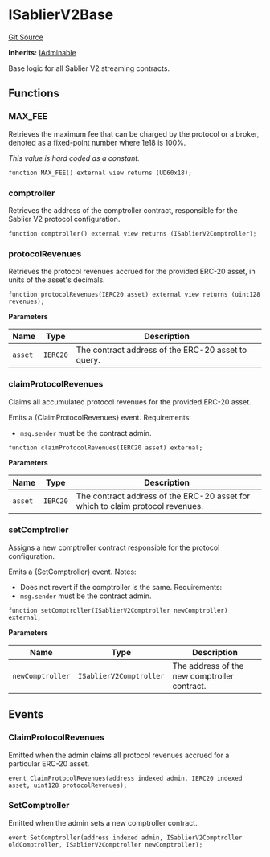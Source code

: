 # ISablierV2Base

[Git Source](https://github.com/sablier-labs/v2-core/blob/412ec3d3998a766507de96afdb26c797d2ae491d/docs/contracts/v2/reference/core/interfaces)

**Inherits:** [IAdminable](/docs/contracts/v2/reference/core/interfaces/interface.IAdminable.md)

Base logic for all Sablier V2 streaming contracts.

## Functions

### MAX_FEE

Retrieves the maximum fee that can be charged by the protocol or a broker, denoted as a fixed-point number where 1e18 is
100%.

_This value is hard coded as a constant._

```solidity
function MAX_FEE() external view returns (UD60x18);
```

### comptroller

Retrieves the address of the comptroller contract, responsible for the Sablier V2 protocol configuration.

```solidity
function comptroller() external view returns (ISablierV2Comptroller);
```

### protocolRevenues

Retrieves the protocol revenues accrued for the provided ERC-20 asset, in units of the asset's decimals.

```solidity
function protocolRevenues(IERC20 asset) external view returns (uint128 revenues);
```

**Parameters**

| Name    | Type     | Description                                        |
| ------- | -------- | -------------------------------------------------- |
| `asset` | `IERC20` | The contract address of the ERC-20 asset to query. |

### claimProtocolRevenues

Claims all accumulated protocol revenues for the provided ERC-20 asset.

Emits a {ClaimProtocolRevenues} event. Requirements:

- `msg.sender` must be the contract admin.

```solidity
function claimProtocolRevenues(IERC20 asset) external;
```

**Parameters**

| Name    | Type     | Description                                                                    |
| ------- | -------- | ------------------------------------------------------------------------------ |
| `asset` | `IERC20` | The contract address of the ERC-20 asset for which to claim protocol revenues. |

### setComptroller

Assigns a new comptroller contract responsible for the protocol configuration.

Emits a {SetComptroller} event. Notes:

- Does not revert if the comptroller is the same. Requirements:
- `msg.sender` must be the contract admin.

```solidity
function setComptroller(ISablierV2Comptroller newComptroller) external;
```

**Parameters**

| Name             | Type                    | Description                                  |
| ---------------- | ----------------------- | -------------------------------------------- |
| `newComptroller` | `ISablierV2Comptroller` | The address of the new comptroller contract. |

## Events

### ClaimProtocolRevenues

Emitted when the admin claims all protocol revenues accrued for a particular ERC-20 asset.

```solidity
event ClaimProtocolRevenues(address indexed admin, IERC20 indexed asset, uint128 protocolRevenues);
```

### SetComptroller

Emitted when the admin sets a new comptroller contract.

```solidity
event SetComptroller(address indexed admin, ISablierV2Comptroller oldComptroller, ISablierV2Comptroller newComptroller);
```
